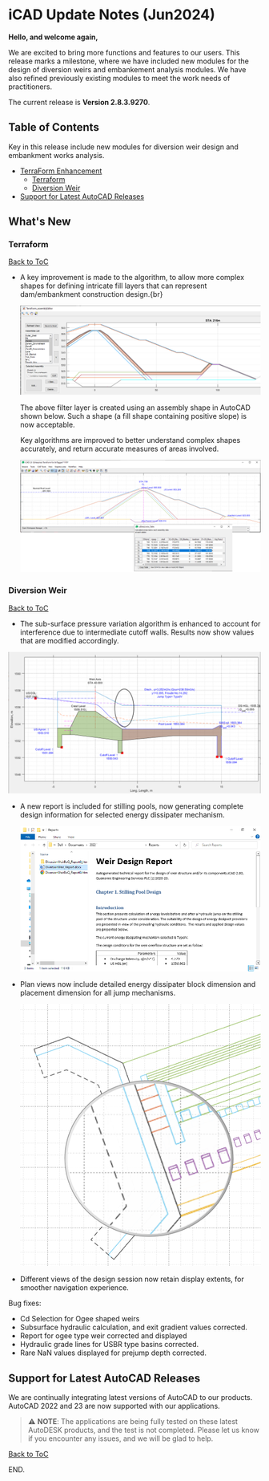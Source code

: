 # iCAD Update Notes (Jun2024)


**Hello, and welcome again,** 

We are excited to bring more functions and features to our users. This release marks a milestone, where we have included new modules for the design of diversion weirs and embankement analysis modules. We have also refined previously existing modules to meet the work needs of practitioners.

The current release is **Version 2.8.3.9270**.

## Table of Contents

Key in this release include new modules for diversion weir design and embankment works analysis.
<!--TOC-->
  - [TerraForm Enhancement](#terraform-enhancement)
    - [Terraform](#terraform)
    - [Diversion Weir](#diversion-weir)
  - [Support for Latest AutoCAD Releases](#support-for-latest-autocad-releases)
<!--/TOC-->

## What's New

### Terraform
[Back to ToC](#table-of-contents)

- A key improvement is made to the algorithm, to allow more complex shapes for defining intricate fill layers that can represent dam/embankment construction design.{br}

    <img src= "./media/Image 001.png">

    The above filter layer is created using an assembly shape in AutoCAD shown below. Such a shape (a fill shape containing positive slope) is now acceptable.


    Key algorithms are improved to better understand complex shapes accurately, and return accurate measures of areas involved.
  
    <img src="./media/Image 6.png" style= "width:7in">



### Diversion Weir
[Back to ToC](#table-of-contents)

- The sub-surface pressure variation algorithm is enhanced to account for interference due to intermediate cutoff walls. Results now show values that are modified accordingly.
<img src="./media/Image 003.png" style="width:6in">

- A new report is included for stilling pools, now generating complete design information for selected energy dissipater mechanism.

    <img src="./media/Image 5.png" style="width:6in">

- Plan views now include detailed energy dissipater block dimension and placement dimension for all jump mechanisms.
  
  <img src="./media/Image66.png">

- Different views of the design session now retain display extents, for smoother navigation experience.


Bug fixes:
- Cd Selection for Ogee shaped weirs
- Subsurface hydraulic calculation, and exit gradient values corrected.
- Report for ogee type weir corrected and displayed
- Hydraulic grade lines for USBR type basins corrected.
- Rare NaN values displayed for prejump depth corrected.



## Support for Latest AutoCAD Releases
We are continually integrating latest versions of AutoCAD to our products. AutoCAD 2022 and 23 are now supported with our applications.

> :warning: **NOTE**: The applications are being fully tested on these latest AutoDESK products, and the test is not completed. Please let us know if you encounter any issues, and we will be glad to help.

[Back to ToC](#table-of-contents)

END.
